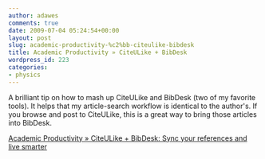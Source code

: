 ```yaml
---
author: adawes
comments: true
date: 2009-07-04 05:24:54+00:00
layout: post
slug: academic-productivity-%c2%bb-citeulike-bibdesk
title: Academic Productivity » CiteULike + BibDesk
wordpress_id: 223
categories:
- physics
---
```


A brilliant tip on how to mash up CiteULike and BibDesk (two of my favorite tools). It helps that my article-search workflow is identical to the author's. If you browse and post to CiteULike, this is a great way to bring those articles into BibDesk.

[Academic Productivity » CiteULike + BibDesk: Sync your references and live smarter](http://www.academicproductivity.com/2009/citeulike-bibdesk-sync-your-references-and-live-smarter/#more-741)

